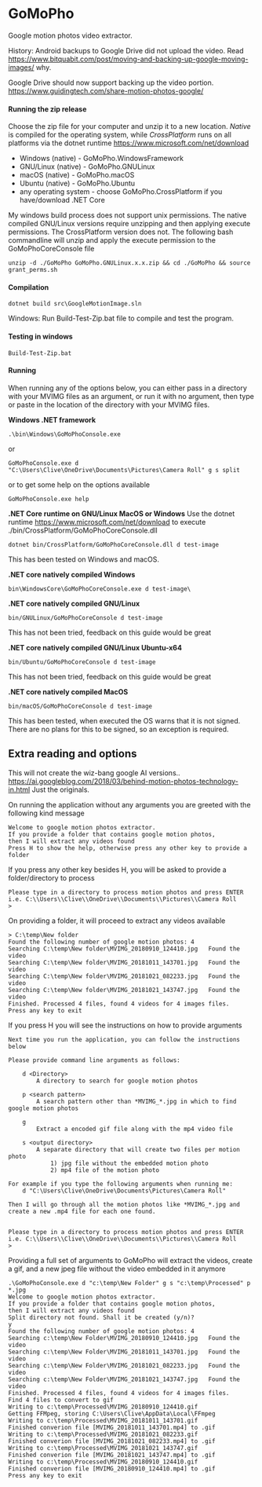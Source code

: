# GoMoPho
Google motion photos video extractor.

History: Android backups to Google Drive did not upload the video. Read  https://www.bitquabit.com/post/moving-and-backing-up-google-moving-images/ why.

Google Drive should now support backing up the video portion. https://www.guidingtech.com/share-motion-photos-google/

#### Running the zip release
Choose the zip file for your computer and unzip it to a new location. *Native* is compiled for the operating system, while *CrossPlatform* runs on all platforms via the dotnet runtime https://www.microsoft.com/net/download
- Windows (native) - GoMoPho.WindowsFramework
- GNU/Linux (native) - GoMoPho.GNULinux
- macOS (native) - GoMoPho.macOS
- Ubuntu (native) - GoMoPho.Ubuntu
- any operating system - choose GoMoPho.CrossPlatform if you have/download .NET Core 

My windows build process does not support unix permissions. The native compiled GNU/Linux versions require unzipping and then applying execute permissions. The CrossPlatform version does not.
The following bash commandline will unzip and apply the execute permission to the GoMoPhoCoreConsole file
```
unzip -d ./GoMoPho GoMoPho.GNULinux.x.x.zip && cd ./GoMoPho && source grant_perms.sh
```

#### Compilation
```
dotnet build src\GoogleMotionImage.sln
```
Windows: Run  Build-Test-Zip.bat file to compile and test the program.

#### Testing in windows
```
Build-Test-Zip.bat
```

#### Running
When running any of the options below, you can either pass in a directory with your MVIMG files as an argument, or run it with no argument, then type or paste in the location of the directory with your MVIMG files.

**Windows .NET framework** 
```
.\bin\Windows\GoMoPhoConsole.exe
```
or
```
GoMoPhoConsole.exe d "C:\Users\Clive\OneDrive\Documents\Pictures\Camera Roll" g s split
```
or to get some help on the options available
```
GoMoPhoConsole.exe help 
```
**.NET Core runtime on GNU/Linux MacOS or Windows** 
Use the dotnet runtime https://www.microsoft.com/net/download to execute ./bin/CrossPlatform/GoMoPhoCoreConsole.dll
```
dotnet bin/CrossPlatform/GoMoPhoCoreConsole.dll d test-image
```
This has been tested on Windows and macOS.

**.NET core natively compiled Windows** 
```
bin\WindowsCore\GoMoPhoCoreConsole.exe d test-image\
```

**.NET core natively compiled GNU/Linux**
```
bin/GNULinux/GoMoPhoCoreConsole d test-image
```
This has not been tried, feedback on this guide would be great

**.NET core natively compiled GNU/Linux Ubuntu-x64**
```
bin/Ubuntu/GoMoPhoCoreConsole d test-image
```
This has not been tried, feedback on this guide would be great

**.NET core natively compiled MacOS**
```
bin/macOS/GoMoPhoCoreConsole d test-image
```
This has been tested, when executed the OS warns that it is not signed.
There are no plans for this to be signed, so an exception is required.

## Extra reading and options
This will not create the wiz-bang google AI versions.. https://ai.googleblog.com/2018/03/behind-motion-photos-technology-in.html
Just the originals.

On running the application without any arguments you are greeted with the following kind message

```
Welcome to google motion photos extractor.
If you provide a folder that contains google motion photos,
then I will extract any videos found
Press H to show the help, otherwise press any other key to provide a folder
```

If you press any other key besides H, you will be asked to provide a folder/directory to process 

```
Please type in a directory to process motion photos and press ENTER i.e. C:\\Users\\Clive\\OneDrive\\Documents\\Pictures\\Camera Roll
> 
```

On providing a folder, it will proceed to extract any videos available

```
> C:\temp\New folder
Found the following number of google motion photos: 4
Searching C:\temp\New folder\MVIMG_20180910_124410.jpg   Found the video
Searching C:\temp\New folder\MVIMG_20181011_143701.jpg   Found the video
Searching C:\temp\New folder\MVIMG_20181021_082233.jpg   Found the video
Searching C:\temp\New folder\MVIMG_20181021_143747.jpg   Found the video
Finished. Processed 4 files, found 4 videos for 4 images files.
Press any key to exit
```


If you press H you will see the instructions on how to provide arguments 

```
Next time you run the application, you can follow the instructions below

Please provide command line arguments as follows:

    d <Directory>
        A directory to search for google motion photos

    p <search pattern>
        A search pattern other than *MVIMG_*.jpg in which to find google motion photos

    g
        Extract a encoded gif file along with the mp4 video file

    s <output directory>
        A separate directory that will create two files per motion photo
            1) jpg file without the embedded motion photo
            2) mp4 file of the motion photo

For example if you type the following arguments when running me:
    d "C:\Users\Clive\OneDrive\Documents\Pictures\Camera Roll"

Then I will go through all the motion photos like *MVIMG_*.jpg and create a new .mp4 file for each one found.


Please type in a directory to process motion photos and press ENTER i.e. C:\\Users\\Clive\\OneDrive\\Documents\\Pictures\\Camera Roll
>
```

Providing a full set of arguments to GoMoPho will extract the videos, create a gif, and a new jpeg file without the video embedded in it anymore

```
.\GoMoPhoConsole.exe d "c:\temp\New Folder" g s "c:\temp\Processed" p *.jpg
Welcome to google motion photos extractor.
If you provide a folder that contains google motion photos,
then I will extract any videos found
Split directory not found. Shall it be created (y/n)?
y
Found the following number of google motion photos: 4
Searching c:\temp\New Folder\MVIMG_20180910_124410.jpg   Found the video
Searching c:\temp\New Folder\MVIMG_20181011_143701.jpg   Found the video
Searching c:\temp\New Folder\MVIMG_20181021_082233.jpg   Found the video
Searching c:\temp\New Folder\MVIMG_20181021_143747.jpg   Found the video
Finished. Processed 4 files, found 4 videos for 4 images files.
Find 4 files to convert to gif
Writing to c:\temp\Processed\MVIMG_20180910_124410.gif
Getting FFMpeg, storing C:\Users\Clive\AppData\Local\FFmpeg
Writing to c:\temp\Processed\MVIMG_20181011_143701.gif
Finished converion file [MVIMG_20181011_143701.mp4] to .gif
Writing to c:\temp\Processed\MVIMG_20181021_082233.gif
Finished converion file [MVIMG_20181021_082233.mp4] to .gif
Writing to c:\temp\Processed\MVIMG_20181021_143747.gif
Finished converion file [MVIMG_20181021_143747.mp4] to .gif
Writing to c:\temp\Processed\MVIMG_20180910_124410.gif
Finished converion file [MVIMG_20180910_124410.mp4] to .gif
Press any key to exit

```